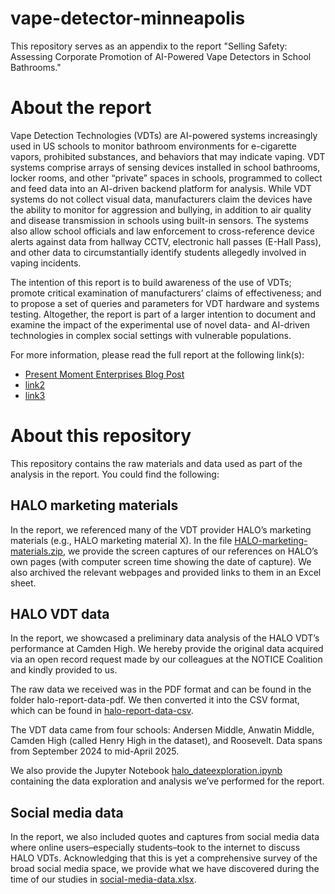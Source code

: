 # vape-detector-minneapolis
This repository serves as an appendix to the report "Selling Safety: Assessing Corporate Promotion of AI-Powered Vape Detectors in School Bathrooms."

# About the report
Vape Detection Technologies (VDTs) are AI-powered systems increasingly used in US schools to monitor bathroom environments for e-cigarette vapors, prohibited substances, and behaviors that may indicate vaping. VDT systems comprise arrays of sensing devices installed in school bathrooms, locker rooms, and other “private” spaces in schools, programmed to collect and feed data into an AI-driven backend platform for analysis. While VDT systems do not collect visual data, manufacturers claim the devices have the ability to monitor for aggression and bullying, in addition to air quality and disease transmission in schools using built-in sensors. The systems also allow school officials and law enforcement to cross-reference device alerts against data from hallway CCTV, electronic hall passes (E-Hall Pass), and other data to circumstantially identify students allegedly involved in vaping incidents. 

The intention of this report is to build awareness of the use of VDTs; promote critical examination of manufacturers’ claims of effectiveness; and to propose a set of queries and parameters for VDT hardware and systems testing. Altogether, the report is part of a larger intention to document and examine the impact of the experimental use of novel data- and AI-driven technologies in complex social settings with vulnerable populations.

For more information, please read the full report at the following link(s):
- [Present Moment Enterprises Blog Post](https://www.presentmoment.tech/post/selling-safety-assessing-corporate-promotion-of-ai-powered-vape-detectors-in-school-bathrooms)
- [link2]()
- [link3]()

# About this repository
This repository contains the raw materials and data used as part of the analysis in the report. You could find the following:

## HALO marketing materials
In the report, we referenced many of the VDT provider HALO’s marketing materials (e.g., HALO marketing material X). In the file [HALO-marketing-materials.zip](HALO-marketing-materials.zip), we provide the screen captures of our references on HALO’s own pages (with computer screen time showing the date of capture). We also archived the relevant webpages and provided links to them in an Excel sheet.

## HALO VDT data
In the report, we showcased a preliminary data analysis of the HALO VDT’s performance at Camden High. We hereby provide the original data acquired via an open record request made by our colleagues at the NOTICE Coalition and kindly provided to us. 

The raw data we received was in the PDF format and can be found in the folder halo-report-data-pdf. We then converted it into the CSV format, which can be found in [halo-report-data-csv](halo-report-data-csv). 

The VDT data came from four schools: Andersen Middle, Anwatin Middle, Camden High (called Henry High in the dataset), and Roosevelt. Data spans from September 2024 to mid-April 2025. 

We also provide the Jupyter Notebook [halo_dateexploration.ipynb](haloreport_dataexploration.ipynb) containing the data exploration and analysis we’ve performed for the report.

## Social media data
In the report, we also included quotes and captures from social media data where online users–especially students–took to the internet to discuss HALO VDTs. Acknowledging that this is yet a comprehensive survey of the broad social media space, we provide what we have discovered during the time of our studies in [social-media-data.xlsx](social-media-data.xlsx). 


